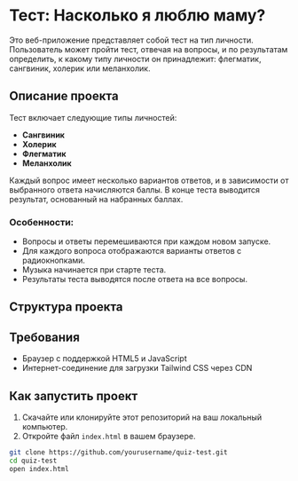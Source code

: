 # Тест: Насколько я люблю маму?

Это веб-приложение представляет собой тест на тип личности. Пользователь может пройти тест, отвечая на вопросы, и по результатам определить, к какому типу личности он принадлежит: флегматик, сангвиник, холерик или меланхолик.

## Описание проекта

Тест включает следующие типы личностей:
- **Сангвиник**
- **Холерик**
- **Флегматик**
- **Меланхолик**

Каждый вопрос имеет несколько вариантов ответов, и в зависимости от выбранного ответа начисляются баллы. В конце теста выводится результат, основанный на набранных баллах.

### Особенности:
- Вопросы и ответы перемешиваются при каждом новом запуске.
- Для каждого вопроса отображаются варианты ответов с радиокнопками.
- Музыка начинается при старте теста.
- Результаты теста выводятся после ответа на все вопросы.

## Структура проекта


## Требования

- Браузер с поддержкой HTML5 и JavaScript
- Интернет-соединение для загрузки Tailwind CSS через CDN

## Как запустить проект

1. Скачайте или клонируйте этот репозиторий на ваш локальный компьютер.
2. Откройте файл `index.html` в вашем браузере.

```bash
git clone https://github.com/yourusername/quiz-test.git
cd quiz-test
open index.html

